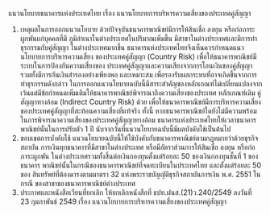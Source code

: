 แนวนโยบายธนาคารแห่งประเทศไทย
เรื่อง แนวนโยบายการบริหารความเสี่ยงของประเทศคู่สัญญา
1. เหตุผลในการออกแนวนโยบาย
ด้วยปัจจุบันธนาคารพาณิชย์มีการให้สินเชื่อ ลงทุน หรือก่อภาระผูกพันแก่บุคคลที่มี
ภูมิลำเนาในต่างประเทศในปริมาณเพิ่มขึ้น มีสาขาในต่างประเทศและมีการทำธุรกรรมกับคู่สัญญา
ในต่างประเทศมากขึ้น ธนาคารแห่งประเทศไทยจึงเห็นควรกำหนดแนวนโยบายการบริหารความเสี่ยง
ของประเทศคู่สัญญา (Country Risk) เพื่อให้ธนาคารพาณิชย์มีระบบในการป้องกันความเสี่ยงของ
ประเทศคู่สัญญาและความเสียงจากการโอนเงินของคู่สัญญา รวมทั้งมีการกันเงินสำรองอย่างเพียงพอ
และเหมาะสม เพื่อรองรับผลกระทบที่อาจเกิดขึ้นจากการทำธุรกรรมดังกล่าว
ในการออกแนวนโยบายฉบับนี้มีสาระสำคัญของหลักเกณฑ์ไม่เปลี่ยนแปลงจาก
เว้นแต่มีข้อกําหนดเพิ่มเติมให้ธนาคารพาณิชย์พิจารณาถึงความเสี่ยงของประเทศ
หลักเกณฑ์เดิม
คู่สัญญาทางอ้อม (Indirect Country Risk) ด้วย เพื่อให้ธนาคารพาณิชย์มีการบริหารความเสี่ยง
ของประเทศคู่สัญญาที่สะท้อนความเสี่ยงที่แท้จริง ทั้งนี้ หากธนาคารพาณิชย์ใดยังไม่มีความพร้อม
ในการพิจารณาความเสี่ยงของประเทศคู่สัญญาทางอ้อม ธนาคารแห่งประเทศไทยให้เวลาธนาคาร
พาณิชย์นั้นในการปรับตัว 1 ปี นับจากวันที่แนวนโยบายฉบับนี้มีผลบังคับใช้เป็นต้นไป
2. ขอบเขตการบังคับใช้
แนวนโยบายฉบับนี้ให้ใช้บังคับกับธนาคารพาณิชย์ตามกฎหมายว่าด้วยธุรกิจสถาบัน
การเงินทุกธนาคารที่มีสาขาในต่างประเทศ หรือมีอัตราส่วนการให้สินเชื่อ ลงทุน หรือก่อภาระผูกพัน
ในต่างประเทศรวมทั้งสิ้นต่อเงินกองทุนตั้งแต่ร้อยละ 50 ของเงินกองทุนชั้นที่ 1 ของธนาคาร
พาณิชย์นั้นในกรณีของธนาคารพาณิชย์ที่จดทะเบียนในประเทศไทย และตั้งแต่ร้อยละ 50 ของ
สินทรัพย์ที่ต้องดารงตามมาตรา 32 แห่งพระราชบัญญัติธุรกิจสถาบันการเงิน พ.ศ. 2551 ในกรณี
ของสาขาของธนาคารพาณิชย์ต่างประเทศ
3. ประกาศและหนังสือเวียนที่ยกเลิก
ให้ยกเลิกหนังสือที่ ธปท.ฝนส.(21)ว.240/2549 ลงวันที่ 23 กุมภาพันธ์ 2549
เรื่อง แนวนโยบายการบริหารความเสี่ยงของประเทศคู่สัญญา
